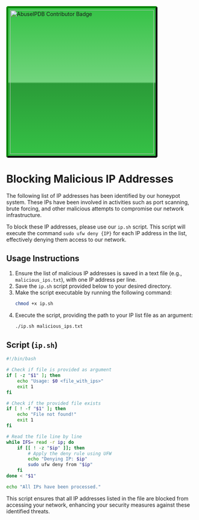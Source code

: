<a href="https://www.abuseipdb.com/user/158909" title="AbuseIPDB is an IP address blacklist for webmasters and sysadmins to report IP addresses engaging in abusive behavior on their networks">
	<img src="https://www.abuseipdb.com/contributor/158909.svg" alt="AbuseIPDB Contributor Badge" style="width: 381px;border-radius: 5px;border-top: 5px solid #058403;border-right: 5px solid #111;border-bottom: 5px solid #111;border-left: 5px solid #058403;padding: 5px;background: #35c246 linear-gradient(rgba(255,255,255,0), rgba(255,255,255,.3) 50%, rgba(0,0,0,.2) 51%, rgba(0,0,0,0));padding: 5px;">
</a>

# Blocking Malicious IP Addresses

The following list of IP addresses has been identified by our honeypot system. These IPs have been involved in activities such as port scanning, brute forcing, and other malicious attempts to compromise our network infrastructure.

To block these IP addresses, please use our `ip.sh` script. This script will execute the command `sudo ufw deny {IP}` for each IP address in the list, effectively denying them access to our network.

## Usage Instructions

1. Ensure the list of malicious IP addresses is saved in a text file (e.g., `malicious_ips.txt`), with one IP address per line.
2. Save the `ip.sh` script provided below to your desired directory.
3. Make the script executable by running the following command:
   ```bash
   chmod +x ip.sh
   ```
4. Execute the script, providing the path to your IP list file as an argument:
   ```bash
   ./ip.sh malicious_ips.txt
   ```

## Script (`ip.sh`)

```bash
#!/bin/bash

# Check if file is provided as argument
if [ -z "$1" ]; then
    echo "Usage: $0 <file_with_ips>"
    exit 1
fi

# Check if the provided file exists
if [ ! -f "$1" ]; then
    echo "File not found!"
    exit 1
fi

# Read the file line by line
while IFS= read -r ip; do
    if [[ ! -z "$ip" ]]; then
        # Apply the deny rule using UFW
        echo "Denying IP: $ip"
        sudo ufw deny from "$ip"
    fi
done < "$1"

echo "All IPs have been processed."
```

This script ensures that all IP addresses listed in the file are blocked from accessing your network, enhancing your security measures against these identified threats.
